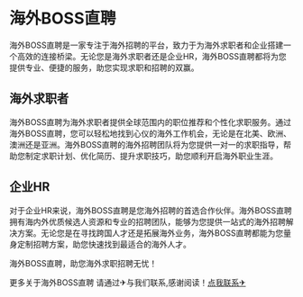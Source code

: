 # 海外BOSS直聘

海外BOSS直聘是一家专注于海外招聘的平台，致力于为海外求职者和企业搭建一个高效的连接桥梁。无论您是海外求职者还是企业HR，海外BOSS直聘都将为您提供专业、便捷的服务，助您实现求职和招聘的双赢。

## 海外求职者

海外BOSS直聘为海外求职者提供全球范围内的职位推荐和个性化求职服务。通过海外BOSS直聘，您可以轻松地找到心仪的海外工作机会，无论是在北美、欧洲、澳洲还是亚洲。海外BOSS直聘的海外招聘团队将为您提供一对一的求职指导，帮助您制定求职计划、优化简历、提升求职技巧，助您顺利开启海外职业生涯。

## 企业HR

对于企业HR来说，海外BOSS直聘是您海外招聘的首选合作伙伴。海外BOSS直聘拥有海内外优质候选人资源和专业的招聘团队，能够为您提供一站式的海外招聘解决方案。无论您是在寻找跨国人才还是拓展海外业务，海外BOSS直聘都能为您量身定制招聘方案，助您快速找到最适合的海外人才。

海外BOSS直聘，助您海外求职招聘无忧！

更多关于海外BOSS直聘 请通过✈与我们联系,感谢阅读！[点我联系✈](https://gm.G208.com)